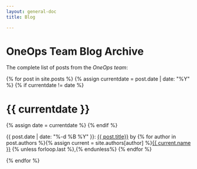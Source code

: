 ```yaml
---
layout: general-doc
title: Blog

---
```


<h1 class="yellow">OneOps Team Blog Archive</h1>

<p>The complete list of posts from the <em>OneOps team</em>:</p>

{% for post in site.posts %}
{% assign currentdate = post.date | date: "%Y" %}
{% if currentdate != date %}
<h1 id="y{{currentdate}}">{{ currentdate }}</h1>
{% assign date = currentdate %} 
{% endif %}

<p>
{{ post.date | date: "%-d %B %Y" }}:
<a href="{{ post.url }}">{{ post.title}}</a> by 
{% for author in post.authors %}{% assign current = site.authors[author] %}<a href="{{ current.web }}">{{ current.name }}</a>
{% unless forloop.last %},{% endunless%}
{% endfor %}
</p>

{% endfor %}
